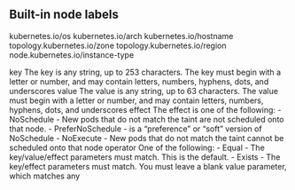## Built-in node labels
kubernetes.io/os
kubernetes.io/arch
kubernetes.io/hostname
topology.kubernetes.io/zone
topology.kubernetes.io/region
node.kubernetes.io/instance-type

key	      The key is any string, up to 253 characters. The key must begin with a letter or number, and may contain letters, numbers, hyphens, dots, and underscores
value	    The value is any string, up to 63 characters. The value must begin with a letter or number, and may contain letters, numbers, hyphens, dots, and underscores
effect	The effect is one of the following:
        - NoSchedule - New pods that do not match the taint are not
        scheduled onto that node.
        - PreferNoSchedule - is a “preference” or “soft” version of NoSchedule
        - NoExecute - New pods that do not match the taint cannot be scheduled onto that node
operator	One of the following:
        - Equal - The key/value/effect parameters must match. This is the default.
        - Exists - The key/effect parameters must match. You must leave a blank value parameter, which matches any
